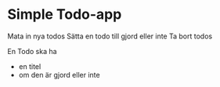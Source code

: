 # Simple Todo-app

Mata in nya todos
Sätta en todo till gjord eller inte
Ta bort todos

En Todo ska ha 
* en titel
* om den är gjord eller inte

